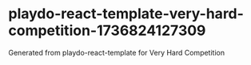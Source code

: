 # playdo-react-template-very-hard-competition-1736824127309
Generated from playdo-react-template for Very Hard Competition
